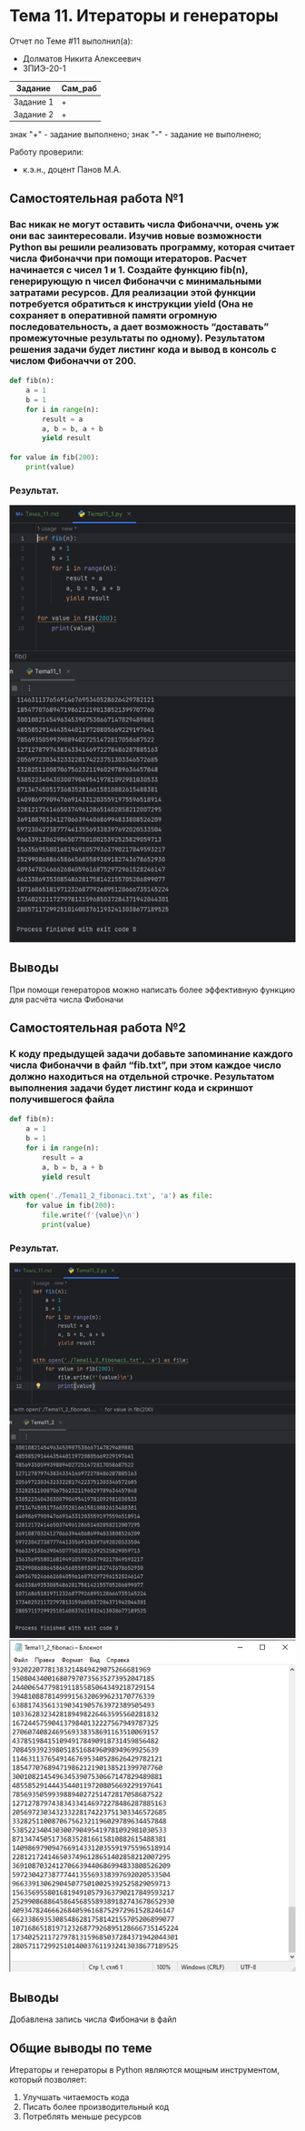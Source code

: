 # Тема 11. Итераторы и генераторы
Отчет по Теме #11 выполнил(а):
- Долматов Никита Алексеевич
- ЗПИЭ-20-1

| Задание   | Сам_раб |
|-----------|---------|
| Задание 1 | +       |
| Задание 2 | +       |

знак "+" - задание выполнено; знак "-" - задание не выполнено;

Работу проверили:
- к.э.н., доцент Панов М.А.

## Самостоятельная работа №1
### Вас никак не могут оставить числа Фибоначчи, очень уж они вас заинтересовали. Изучив новые возможности Python вы решили реализовать программу, которая считает числа Фибоначчи при помощи итераторов. Расчет начинается с чисел 1 и 1. Создайте функцию fib(n), генерирующую n чисел Фибоначчи с минимальными затратами ресурсов. Для реализации этой функции потребуется обратиться к инструкции yield (Она не сохраняет в оперативной памяти огромную последовательность, а дает возможность “доставать” промежуточные результаты по одному). Результатом решения задачи будет листинг кода и вывод в консоль с числом Фибоначчи от 200.

```python
def fib(n):
    a = 1
    b = 1
    for i in range(n):
        result = a
        a, b = b, a + b
        yield result

for value in fib(200):
    print(value)
```

### Результат.

![Результат задания 1](./Tema11_1.png)

## Выводы

При помощи генераторов можно написать более эффективную функцию для расчёта числа Фибоначи

## Самостоятельная работа №2
### К коду предыдущей задачи добавьте запоминание каждого числа Фибоначчи в файл “fib.txt”, при этом каждое число должно находиться на отдельной строчке. Результатом выполнения задачи будет листинг кода и скриншот получившегося файла

```python
def fib(n):
    a = 1
    b = 1
    for i in range(n):
        result = a
        a, b = b, a + b
        yield result

with open('./Tema11_2_fibonaci.txt', 'a') as file:
    for value in fib(200):
        file.write(f'{value}\n')
        print(value)
```

### Результат.

![Результат задания 1](./Tema11_2.png)
![Результат задания 1](./Tema11_2_png.png)

## Выводы

Добавлена запись числа Фибоначи в файл

## Общие выводы по теме

Итераторы и генераторы в Python являются мощным инструментом, который позволяет:
1. Улучшать читаемость кода
2. Писать более производительный код
3. Потреблять меньше ресурсов